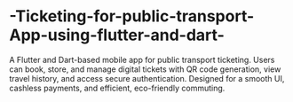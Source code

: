 # -Ticketing-for-public-transport-App-using-flutter-and-dart-
A Flutter and Dart-based mobile app for public transport ticketing. Users can book, store, and manage digital tickets with QR code generation, view travel history, and access secure authentication. Designed for a smooth UI, cashless payments, and efficient, eco-friendly commuting.

